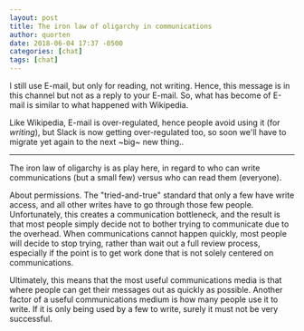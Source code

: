 ```yaml
---
layout: post
title: The iron law of oligarchy in communications
author: quorten
date: 2018-06-04 17:37 -0500
categories: [chat]
tags: [chat]
---
```


I still use E-mail, but only for reading, not writing.  Hence, this
message is in this channel but not as a reply to your E-mail.  So,
what has become of E-mail is similar to what happened with Wikipedia.

Like Wikipedia, E-mail is over-regulated, hence people avoid using it
(for _writing_), but Slack is now getting over-regulated too, so soon
we'll have to migrate yet again to the next ~big~ new thing..

<!-- more -->

----------

The iron law of oligarchy is as play here, in regard to who can write
communications (but a small few) versus who can read them (everyone).

About permissions.  The "tried-and-true" standard that only a few have
write access, and all other writes have to go through those few
people.  Unfortunately, this creates a communication bottleneck, and
the result is that most people simply decide not to bother trying to
communicate due to the overhead.  When communications cannot happen
quickly, most people will decide to stop trying, rather than wait out
a full review process, especially if the point is to get work done
that is not solely centered on communications.

Ultimately, this means that the most useful communications media is
that where people can get their messages out as quickly as possible.
Another factor of a useful communications medium is how many people
use it to write.  If it is only being used by a few to write, surely
it must not be very successful.

